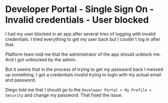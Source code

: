 # Developer Portal - Single Sign On - Invalid credentials - User blocked

I had my user blocked in an app after several tries of logging with
invalid credentials. I tried everything to get my user back but I
couldn't log in after that.

Platform team told me that the administrator of the app should unblock
me. And I got unblocked by the admin.

But it seems that in the process of trying to get my password back I
messed up something. I got a credentials invalid trying to login with my
actual email and password.

Diego told me that I should go to the `Developer Portal > My Profile >
Security` and change my password. That fixed the issue.
